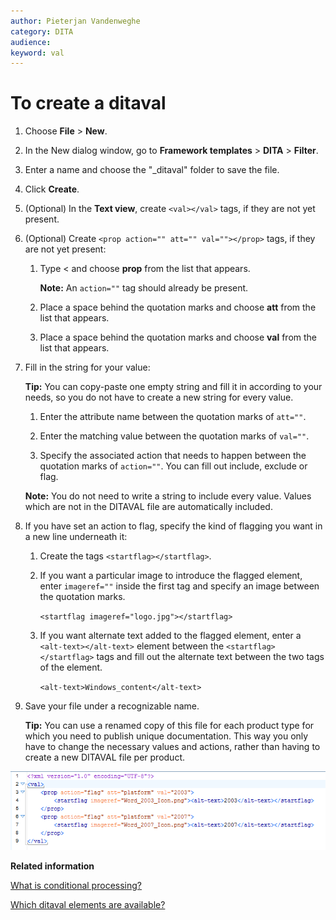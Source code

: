 ```yaml
---
author: Pieterjan Vandenweghe
category: DITA
audience: 
keyword: val
---
```


# To create a ditaval

1.  Choose **File** \> **New**.

2.  In the New dialog window, go to **Framework templates** \> **DITA** \> **Filter**.

3.  Enter a name and choose the "\_ditaval" folder to save the file.

4.  Click **Create**.

5.  \(Optional\) In the **Text view**, create `<val></val>` tags, if they are not yet present.

6.  \(Optional\) Create `<prop action="" att="" val=""></prop>` tags, if they are not yet present:

    1.  Type < and choose **prop** from the list that appears.

        **Note:** An `action=""` tag should already be present.

    2.  Place a space behind the quotation marks and choose **att** from the list that appears.

    3.  Place a space behind the quotation marks and choose **val** from the list that appears.

7.  Fill in the string for your value:

    **Tip:** You can copy-paste one empty string and fill it in according to your needs, so you do not have to create a new string for every value.

    1.  Enter the attribute name between the quotation marks of `att=""`.

    2.  Enter the matching value between the quotation marks of `val=""`.

    3.  Specify the associated action that needs to happen between the quotation marks of `action=""`. You can fill out include, exclude or flag.

    **Note:** You do not need to write a string to include every value. Values which are not in the DITAVAL file are automatically included.

8.  If you have set an action to flag, specify the kind of flagging you want in a new line underneath it:

    1.  Create the tags `<startflag></startflag>`.

    2.  If you want a particular image to introduce the flagged element, enter `imageref=""` inside the first tag and specify an image between the quotation marks.

        `<startflag imageref="logo.jpg"></startflag>`

    3.  If you want alternate text added to the flagged element, enter a `<alt-text></alt-text>` element between the `<startflag></startflag>` tags and fill out the alternate text between the two tags of the element.

        `<alt-text>Windows_content</alt-text>`

9.  Save your file under a recognizable name.

    **Tip:** You can use a renamed copy of this file for each product type for which you need to publish unique documentation. This way you only have to change the necessary values and actions, rather than having to create a new DITAVAL file per product.


![](../_media/graphics/ditaval.PNG)

**Related information**  


[What is conditional processing?](co_what_is_conditional_processing.md)

[Which ditaval elements are available?](co_including_a_ditaval.md)

